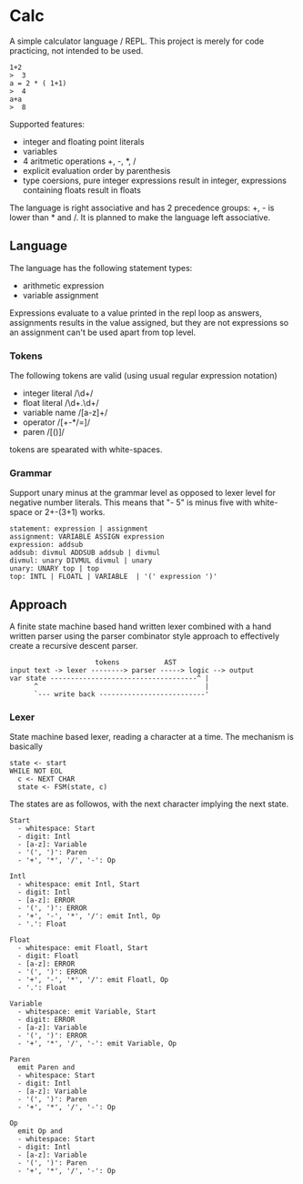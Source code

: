 # Calc

A simple calculator language / REPL. This project is merely for code practicing, not intended to be used.

    1+2
    >  3
    a = 2 * ( 1+1)
    >  4
    a+a
    >  8

Supported features:

 - integer and floating point literals
 - variables
 - 4 aritmetic operations +, -, *, /
 - explicit evaluation order by parenthesis
 - type coersions, pure integer expressions result in integer, expressions containing floats result in floats

The language is right associative and has 2 precedence groups: +, - is lower than * and /. It is planned to make the language left associative.

## Language

The language has the following statement types:

 - arithmetic expression
 - variable assignment

Expressions evaluate to a value printed in the repl loop as answers, assignments results in the value assigned, but they are not expressions so an assignment can't be used apart from top level.

### Tokens

The following tokens are valid (using usual regular expression notation)

 - integer literal /\d+/
 - float literal /\d+.\d+/
 - variable name /[a-z]+/
 - operator /[+-*/=]/
 - paren /[()]/

tokens are spearated with white-spaces.

### Grammar

Support unary minus at the grammar level as opposed to lexer level for negative number literals. This means that "- 5" is minus five with white-space or 2+-(3+1) works.

    statement: expression | assignment
    assignment: VARIABLE ASSIGN expression 
    expression: addsub
    addsub: divmul ADDSUB addsub | divmul
    divmul: unary DIVMUL divmul | unary
    unary: UNARY top | top
    top: INTL | FLOATL | VARIABLE  | '(' expression ')'

## Approach

A finite state machine based hand written lexer combined with a hand written parser using the parser combinator style approach to effectively create a recursive descent parser.

                         tokens           AST
    input text -> lexer --------> parser -----> logic --> output
    var state ------------------------------------^ |
          ^                                         |
          `--- write back --------------------------'

### Lexer

State machine based lexer, reading a character at a time. The mechanism is basically 

    state <- start
    WHILE NOT EOL
      c <- NEXT CHAR
      state <- FSM(state, c)

The states are as followos, with the next character implying the next state.

    Start 
      - whitespace: Start
      - digit: Intl
      - [a-z]: Variable
      - '(', ')': Paren 
      - '+', '*', '/', '-': Op

    Intl
      - whitespace: emit Intl, Start
      - digit: Intl
      - [a-z]: ERROR
      - '(', ')': ERROR
      - '+', '-', '*', '/': emit Intl, Op
      - '.': Float

    Float
      - whitespace: emit Floatl, Start
      - digit: Floatl
      - [a-z]: ERROR
      - '(', ')': ERROR
      - '+', '-', '*', '/': emit Floatl, Op
      - '.': Float

    Variable 
      - whitespace: emit Variable, Start
      - digit: ERROR
      - [a-z]: Variable
      - '(', ')': ERROR 
      - '+', '*', '/', '-': emit Variable, Op

    Paren 
      emit Paren and
      - whitespace: Start
      - digit: Intl
      - [a-z]: Variable
      - '(', ')': Paren 
      - '+', '*', '/', '-': Op

    Op 
      emit Op and
      - whitespace: Start
      - digit: Intl
      - [a-z]: Variable
      - '(', ')': Paren 
      - '+', '*', '/', '-': Op
